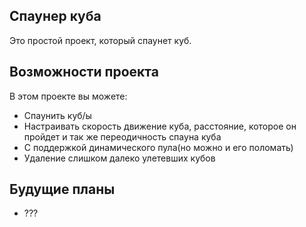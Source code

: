 ## Спаунер куба

Это простой проект, который спаунет куб.

## Возможности проекта

В этом проекте вы можете:

- Спаунить куб/ы
- Настраивать скорость движение куба, расстояние, которое он пройдет и так же переодичность спауна куба
- С поддержкой динамического пула(но можно и его поломать)
- Удаление слишком далеко улетевших кубов

## Будущие планы
- ???